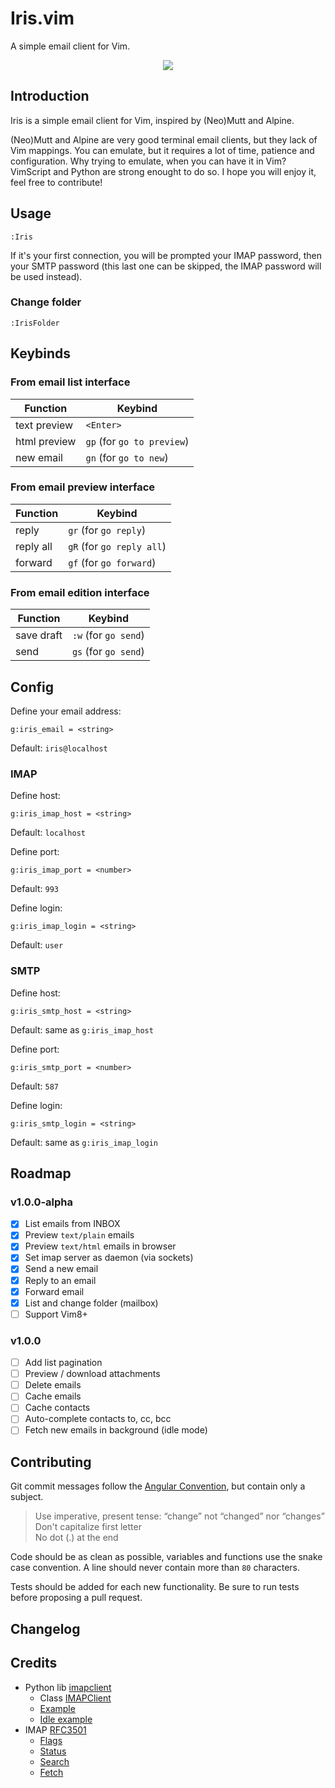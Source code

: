 # Iris.vim

A simple email client for Vim.

<p align="center">
  <img src="https://user-images.githubusercontent.com/10437171/51052187-381b2b00-15d6-11e9-8170-f9344b0264ea.jpeg"></img>
</p>

## Introduction

Iris is a simple email client for Vim, inspired by (Neo)Mutt and Alpine.

(Neo)Mutt and Alpine are very good terminal email clients, but they lack of Vim
mappings. You can emulate, but it requires a lot of time, patience and
configuration. Why trying to emulate, when you can have it in Vim? VimScript
and Python are strong enought to do so. I hope you will enjoy it, feel free to
contribute!

## Usage

```vim
:Iris
```

If it's your first connection, you will be prompted your IMAP password, then
your SMTP password (this last one can be skipped, the IMAP password will be
used instead).

### Change folder

```vim
:IrisFolder
```

## Keybinds
### From email list interface

Function | Keybind
--- | ---
text preview | `<Enter>`
html preview | `gp` (for `go to preview`)
new email | `gn` (for `go to new`)

### From email preview interface

Function | Keybind
--- | ---
reply | `gr` (for `go reply`)
reply all | `gR` (for `go reply all`)
forward | `gf` (for `go forward`)

### From email edition interface

Function | Keybind
--- | ---
save draft | `:w` (for `go send`)
send | `gs` (for `go send`)

## Config

Define your email address:

```vim
g:iris_email = <string>
```

Default: `iris@localhost`

### IMAP

Define host:

```vim
g:iris_imap_host = <string>
```

Default: `localhost`

Define port:

```vim
g:iris_imap_port = <number>
```

Default: `993`

Define login:

```vim
g:iris_imap_login = <string>
```

Default: `user`

### SMTP

Define host:

```vim
g:iris_smtp_host = <string>
```

Default: same as `g:iris_imap_host`

Define port:

```vim
g:iris_smtp_port = <number>
```

Default: `587`

Define login:

```vim
g:iris_smtp_login = <string>
```

Default: same as `g:iris_imap_login`

## Roadmap

### v1.0.0-alpha
  - [X] List emails from INBOX
  - [X] Preview `text/plain` emails
  - [X] Preview `text/html` emails in browser
  - [X] Set imap server as daemon (via sockets)
  - [X] Send a new email
  - [X] Reply to an email
  - [X] Forward email
  - [X] List and change folder (mailbox)
  - [ ] Support Vim8+

### v1.0.0
  - [ ] Add list pagination
  - [ ] Preview / download attachments
  - [ ] Delete emails
  - [ ] Cache emails
  - [ ] Cache contacts
  - [ ] Auto-complete contacts to, cc, bcc
  - [ ] Fetch new emails in background (idle mode)

## Contributing

Git commit messages follow the [Angular
Convention](https://gist.github.com/stephenparish/9941e89d80e2bc58a153), but
contain only a subject.

  > Use imperative, present tense: “change” not “changed” nor
  > “changes”<br>Don't capitalize first letter<br>No dot (.) at the end

Code should be as clean as possible, variables and functions use the snake case
convention. A line should never contain more than `80` characters.

Tests should be added for each new functionality. Be sure to run tests before
proposing a pull request.

## Changelog

## Credits

  - Python lib [imapclient](https://github.com/mjs/imapclient)
    - Class [IMAPClient](https://github.com/mjs/imapclient/blob/580dc6781b5bf9d4f2a1a74b5d4168ef9b842b87/imapclient/imapclient.py#L162)
    - [Example](https://github.com/mjs/imapclient/blob/master/examples/example.py)
    - [Idle example](https://github.com/mjs/imapclient/blob/master/examples/idle_example.py)
  - IMAP [RFC3501](https://tools.ietf.org/html/rfc3501)
    - [Flags](https://tools.ietf.org/html/rfc3501#section-2.3.2)
    - [Status](https://tools.ietf.org/html/rfc3501#section-6.3.10)
    - [Search](https://tools.ietf.org/html/rfc3501#section-6.4.4)
    - [Fetch](https://tools.ietf.org/html/rfc3501#section-7.4.2)
